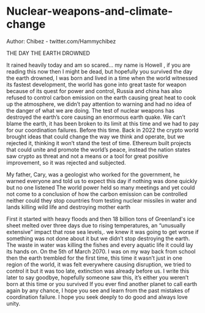 # Nuclear-weapons-and-climate-change


Author: Chibez - twitter.com/Hammychibez

THE DAY THE EARTH DROWNED

It rained heavily today and am so scared… my name is Howell ,  if you are reading this now then I might be dead, but hopefully you survived the day the earth drowned,  I was born and lived in a time when the world witnessed its fastest development, the world has gone into great taste for weapon because of its quest for power and control, Russia and china has also refused to control carbon emission on the earth causing great heat to cook up the atmosphere, we didn’t pay attention to warning and had no idea of the danger of what we are doing. 
The test of nuclear weapons has destroyed the earth’s core causing an enormous earth quake. We can’t blame the earth, it has been broken to its limit at this time and we had to pay for our coordination failures.
Before this time. Back in 2022 the crypto world brought ideas that could change the way we think and operate, but we rejected it, thinking it won’t stand the test of time. Ethereum built projects that could unite and promote the world’s peace, instead the nation states saw crypto as threat and not a means or a tool for great positive improvement, so it was rejected and subjected.

My father, Cary, was a geologist who worked for the government, he warned everyone and told us to expect this day if nothing was done quickly but no one listened
The world power held so many meetings and yet could not come to a conclusion of how the carbon emission can be controlled neither could they stop countries from testing nuclear missiles in water and lands killing wild life and destroying mother earth

First it started with heavy floods and then 18 billion tons of Greenland's ice sheet melted over three days due to rising temperatures, an “unusually extensive” impact that rose sea levels,. we knew it was going to get worse if something was not done about it but we didn’t stop destroying the earth. The waste in water was killing the fishes and every aquatic life it could lay its hands on.
On the 5th of March 2070. I was on my way back from school then the earth trembled for the first time, this time it wasn’t just in one region of the world, it was felt everywhere causing disruption, we tried to control it but it was too late, extinction was already before us.
I write this later to say goodbye, hopefully someone saw this, it’s either you weren’t born at this time or you survived
If you ever find another planet to call earth again by any chance, I hope you see and learn from the past mistakes of coordination failure. I hope you seek deeply to do good and always love unity.
